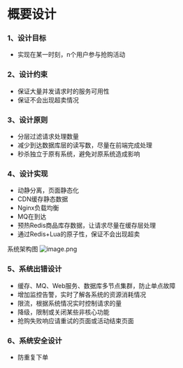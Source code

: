# 概要设计

### 1、设计目标
- 实现在某一时刻，n个用户参与抢购活动



### 2、设计约束

- 保证大量并发请求时的服务可用性
- 保证不会出现超卖情况



### 3、设计原则

- 分层过滤请求处理数量
- 减少到达数据库层的读写数，尽量在前端完成处理
- 秒杀独立于原有系统，避免对原系统造成影响



### 4、设计实现

- 动静分离，页面静态化
- CDN缓存静态数据
- Nginx负载均衡
- MQ在到达
- 预热Redis商品库存数据，让请求尽量在缓存层处理
- 通过Redis+Lua的原子性，保证不会出现超卖



系统架构图
![image.png](https://cdn.nlark.com/yuque/0/2021/png/158075/1612063414604-e64a9aa1-2550-4d17-95e5-6ea85af2471c.png#align=left&display=inline&height=497&margin=%5Bobject%20Object%5D&name=image.png&originHeight=994&originWidth=1776&size=180181&status=done&style=none&width=888)




### 5、系统出错设计

- 缓存、MQ、Web服务、数据库多节点集群，防止单点故障
- 增加监控告警，实时了解各系统的资源消耗情况
- 限流，根据系统情况实时控制请求的量
- 降级，限制或关闭某些非核心功能
- 抢购失败响应请重试的页面或活动结束页面



### 6、系统安全设计

- 防重复下单



